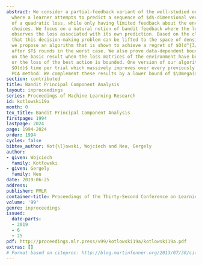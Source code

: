 ```yaml
---
abstract: We consider a partial-feedback variant of the well-studied online PCA problem
  where a learner attempts to predict a sequence of $d$-dimensional vectors in terms
  of a quadratic loss, while only having limited feedback about the environment’s
  choices. We focus on a natural notion of bandit feedback where the learner only
  observes the loss associated with its own prediction. Based on the classical observation
  that this decision-making problem can be lifted to the space of density matrices,
  we propose an algorithm that is shown to achieve a regret of $O(d^{3/2}\sqrt{T})$
  after $T$ rounds in the worst case. We also prove data-dependent bounds that improve
  on the basic result when the loss matrices of the environment have bounded rank
  or the loss of the best action is bounded. One version of our algorithm runs in
  $O(d)$ time per trial which massively improves over every previously known online
  PCA method. We complement these results by a lower bound of $\Omega(d\sqrt{T})$.
section: contributed
title: Bandit Principal Component Analysis
layout: inproceedings
series: Proceedings of Machine Learning Research
id: kotlowski19a
month: 0
tex_title: Bandit Principal Component Analysis
firstpage: 1994
lastpage: 2024
page: 1994-2024
order: 1994
cycles: false
bibtex_author: Kot{\l}owski, Wojciech and Neu, Gergely
author:
- given: Wojciech
  family: Kotłowski
- given: Gergely
  family: Neu
date: 2019-06-25
address: 
publisher: PMLR
container-title: Proceedings of the Thirty-Second Conference on Learning Theory
volume: '99'
genre: inproceedings
issued:
  date-parts:
  - 2019
  - 6
  - 25
pdf: http://proceedings.mlr.press/v99/kotlowski19a/kotlowski19a.pdf
extras: []
# Format based on citeproc: http://blog.martinfenner.org/2013/07/30/citeproc-yaml-for-bibliographies/
---
```

